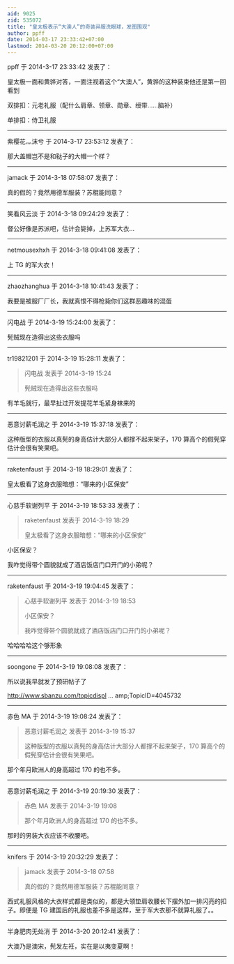 ```yaml
---
aid: 9025
zid: 535072
title: "皇太极表示“大澳人”的奇装异服洗眼球，发图围观"
author: ppff
date: 2014-03-17 23:33:42+07:00
lastmod: 2014-03-20 20:12:00+07:00
---
```


ppff 于 2014-3-17 23:33:42 发表了：

皇太极一面和黄骅对答，一面注视着这个“大澳人”，黄骅的这种装束他还是第一回看到

双排扣：元老礼服（配什么肩章、领章、勋章、绶带……脑补）

单排扣：侍卫礼服

---

紫樱花灬沫兮 于 2014-3-17 23:53:12 发表了：

那大盖帽岂不是和鞑子的大帽一个样？

---

jamack 于 2014-3-18 07:58:07 发表了：

真的假的？竟然用德军服装？苏棍能同意？

---

笑看风云淡 于 2014-3-18 09:24:29 发表了：

督公好像是苏派吧，估计会毙掉，上苏军大衣...

---

netmousexhxh 于 2014-3-18 09:41:08 发表了：

上 TG 的军大衣！

---

zhaozhanghua 于 2014-3-18 10:41:43 发表了：

我要是被服厂厂长，我就真恨不得枪毙你们这群恶趣味的混蛋

---

闪电战 于 2014-3-19 15:24:00 发表了：

髡贼现在造得出这些衣服吗

---

tr19821201 于 2014-3-19 15:28:11 发表了：

> 闪电战 发表于 2014-3-19 15:24
>
> 髡贼现在造得出这些衣服吗

有羊毛就行，最早扯过开发提花羊毛紧身袜来的

---

恶意讨薪毛润之 于 2014-3-19 15:37:18 发表了：

这种版型的衣服以真髡的身高估计大部分人都撑不起来架子，170 算高个的假髡穿估计会很有笑果吧。

---

raketenfaust 于 2014-3-19 18:29:01 发表了：

皇太极看了这身衣服暗想：“哪来的小区保安”

---

心慈手软谢列平 于 2014-3-19 18:53:33 发表了：

> raketenfaust 发表于 2014-3-19 18:29
>
> 皇太极看了这身衣服暗想：“哪来的小区保安”

小区保安？

我咋觉得带个圆貌就成了酒店饭店门口开门的小弟呢？

---

raketenfaust 于 2014-3-19 19:04:45 发表了：

> 心慈手软谢列平 发表于 2014-3-19 18:53
>
> 小区保安？
>
> 我咋觉得带个圆貌就成了酒店饭店门口开门的小弟呢？

哈哈哈哈这个够形象

---

soongone 于 2014-3-19 19:08:08 发表了：

所以说我早就发了预研帖子了

http://www.sbanzu.com/topicdispl ... amp;TopicID=4045732

---

赤色 MA 于 2014-3-19 19:08:24 发表了：

> 恶意讨薪毛润之 发表于 2014-3-19 15:37
>
> 这种版型的衣服以真髡的身高估计大部分人都撑不起来架子，170 算高个的假髡穿估计会很有笑果吧。

那个年月欧洲人的身高超过 170 的也不多。

---

恶意讨薪毛润之 于 2014-3-19 20:19:30 发表了：

> 赤色 MA 发表于 2014-3-19 19:08
>
> 那个年月欧洲人的身高超过 170 的也不多。

那时的男装大衣应该不收腰吧。

---

knifers 于 2014-3-19 20:32:29 发表了：

> jamack 发表于 2014-3-18 07:58
>
> 真的假的？竟然用德军服装？苏棍能同意？

西式礼服风格的大衣样式都是类似的，都是大领垫肩收腰长下摆外加一排闪亮的扣子。即便是 TG 建国后的礼服也差不多是这样，至于军大衣那不就算礼服了。。

---

半身肥肉无处消 于 2014-3-20 20:12:41 发表了：

大澳乃是澳宋，髡发左衽，实在是以夷变夏啊！

---
